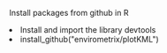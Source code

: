 Install packages from github in R 
<li> Install and import the library devtools </li>
<li> install_github("envirometrix/plotKML") </li>
